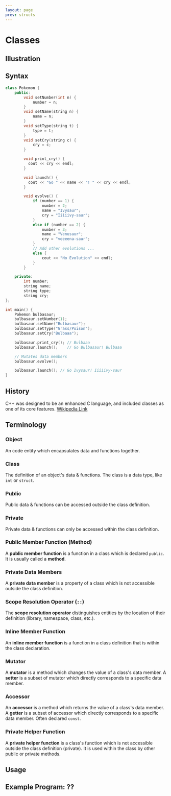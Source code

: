 ```yaml
---
layout: page
prev: structs
---
```


# Classes

## Illustration

## Syntax

```cpp
class Pokemon {
    public:
        void setNumber(int n) {
            number = n;
        }
        void setName(string n) {
            name = n;
        }
        void setType(string t) {
            type = t;
        }
        void setCry(string c) {
            cry = c;
        }

        void print_cry() {
          cout << cry << endl;
        }

        void launch() {
          cout << "Go " << name << "! " << cry << endl;
        }

        void evolve() {
            if (number == 1) {
                number = 2;
                name = "Ivysaur";
                cry = "Iiiiivy-saur";
            }
            else if (number == 2) {
                number = 3;
                name = "Venusaur";
                cry = "veeeena-saur";
            }
            // Add other evolutions ...
            else {
                cout << "No Evolution" << endl;
            }
        }

    private:
        int number;
        string name;
        string type;
        string cry;
};

int main() {
    Pokemon bulbasaur;
    bulbasaur.setNumber(1);
    bulbasaur.setName("Bulbasaur");
    bulbasaur.setType("Grass/Poison");
    bulbasaur.setCry("Bulbaaa");

    bulbasaur.print_cry(); // Bulbaaa
    bulbasaur.launch();    // Go Bulbasaur! Bulbaaa

    // Mutates data members
    bulbasaur.evolve();

    bulbasaur.launch(); // Go Ivysaur! Iiiiivy-saur
}
```

## History

C++ was designed to be an enhanced C language, and included classes as one of its core features. [Wikipedia Link](https://en.wikipedia.org/wiki/C++)

## Terminology

### Object

An code entity which encapsulates data and functions together.

### Class

The definition of an object's data & functions. The class is a data type, like `int` or `struct`.

### Public

Public data & functions can be accessed outside the class definition.

### Private

Private data & functions can only be accessed within the class definition.

### Public Member Function (Method)

A **public member function** is a function in a class which is declared `public`. It is usually called a **method**.

### Private Data Members

A **private data member** is a property of a class which is not accessible outside the class definition.

### Scope Resolution Operator (`::`)

The **scope resolution operator** distinguishes entities by the location of their definition (library, namespace, class, etc.).

### Inline Member Function

An **inline member function** is a function in a class definition that is within the class declaration.

### Mutator

A **mutator** is a method which changes the value of a class's data member. A **setter** is a subset of mutator which directly corresponds to a specific data member.

### Accessor

An **accessor** is a method which returns the value of a class's data member. A **getter** is a subset of accessor which directly corresponds to a specific data member. Often declared `const`.

### Private Helper Function

A **private helper function** is a class's function which is not accessible outside the class definition (private). It is used within the class by other public or private methods.

## Usage

## Example Program: ??
